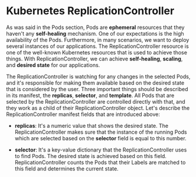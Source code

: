 # Kubernetes ReplicationController

As was said in the Pods section, Pods are **ephemeral** resources that they haven't any **self-healing** mechanism. One of our expectations is the high availability of the Pods. Furthermore, in many scenarios, we want to deploy several instances of our applications. The ReplicationController resource is one of the well-known Kubernetes resources that is used to achieve those things. With ReplicationController, we can achieve **self-healing**, **scaling**, and **desired state** for our applications.

The ReplicationController is watching for any changes in the selected Pods, and it's responsible for making them available based on the desired state that is considered by the user. Three important things should be described in its manifest, the **replicas**, **selector**, and **template**. All Pods that are selected by the ReplicationController are controlled directly with that, and they work as a child of their ReplicationController object. Let's describe the ReplicationController manifest fields that are introduced above:

 - **replicas**: It's a numeric value that shows the desired state. The ReplicationController makes sure that the instance of the running Pods which are selected based on the **selector** field is equal to this number.

 - **selector**: It's a key-value dictionary that the ReplicationController uses to find Pods. The desired state is achieved based on this field. ReplicationController counts the Pods that their Labels are matched to this field and determines the current state.
